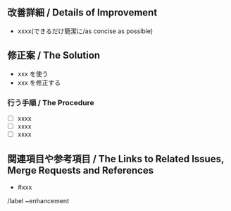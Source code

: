 ## 改善詳細 / Details of Improvement

- xxxx(できるだけ簡潔に/as concise as possible)

## 修正案 / The Solution

- xxx を使う
- xxx を修正する

### 行う手順 / The Procedure

- [ ] xxxx
- [ ] xxxx
- [ ] xxxx

## 関連項目や参考項目 / The Links to Related Issues, Merge Requests and References

- #xxx

/label ~enhancement
